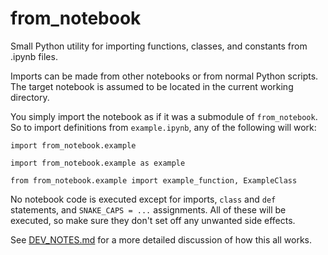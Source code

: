 # from_notebook

Small Python utility for importing functions, classes, and constants from .ipynb files.

Imports can be made from other notebooks or from normal Python scripts. The target notebook is assumed to be located in the current working directory.

You simply import the notebook as if it was a submodule of `from_notebook`. So to import definitions from `example.ipynb`, any of the following will work:

`import from_notebook.example`

`import from_notebook.example as example`

`from from_notebook.example import example_function, ExampleClass`

No notebook code is executed except for imports, `class` and `def` statements, and `SNAKE_CAPS = ...` assignments. All of these will be executed, so make sure they don't set off any unwanted side effects.

See [DEV_NOTES.md](./DEV_NOTES.md) for a more detailed discussion of how this all works.
